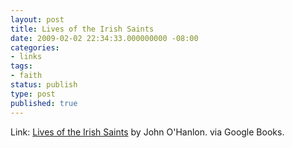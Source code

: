 ```yaml
---
layout: post
title: Lives of the Irish Saints
date: 2009-02-02 22:34:33.000000000 -08:00
categories:
- links
tags:
- faith
status: publish
type: post
published: true
---
```

Link: <a href="http://books.google.com/books?id=b-sCAAAAQAAJ">Lives of the Irish Saints</a>
by John O'Hanlon. via Google Books.

